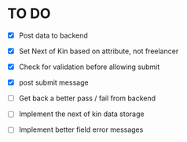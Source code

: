 # TO DO

- [x] Post data to backend
- [x] Set Next of Kin based on attribute, not freelancer

- [x] Check for validation before allowing submit
- [x] post submit message

- [ ] Get back a better pass / fail from backend
- [ ] Implement the next of kin data storage

- [ ] Implement better field error messages
